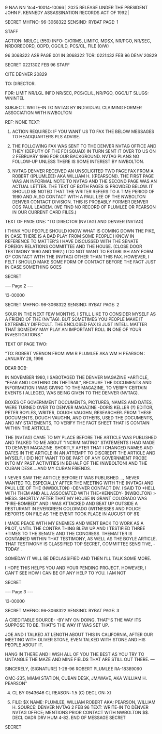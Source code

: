 9 NAA NN
‘ito4~10014-10066 | 2025 RELEASE UNDER THE PRESIDENT JOHN F. KENNEDY ASSASSINATION RECORDS ACT OF 1992 |

SECRET
MHFNO: 96-3068322 SENSIND: RYBAT PAGE: 1

STAFF

ACTION: NR/LGL (550) INFO: C/ORMS, LIMITO, MDSX, NR/PGO, NR/SEC,
NRDORECORD, ODPD, OGC/LD, PCS/CL, FILE (0/W)

96 3068322 ASR PAGE 001 IN 3068322
TOR: 0221432 FEB 96 DENV 20829

SECRET 022130Z FEB 96 STAFF

CITE DENVER 20829

TO: DIRECTOR.

FOR: LIMIT NR/LGL INFO NR/SEC, PCS/CL/L, NR/PGO, OGC/LIT
SLUGS: WNINTEL

SUBJECT: WRITE-IN TO NVTAG BY INDIVIDUAL CLAIMING FORMER
ASSOCIATION WITH NWBOLTON

REF: NONE
TEXT:

1. ACTION REQUIRED: IF YOU WANT US TO FAX THE BELOW
MESSAGES TO HEADQUARTERS PLS ADVISE.

2. THE FOLLOWING FAX WAS SENT TO THE DENVER NVTAG OFFICE
AND THEY (DEPUTY OF THE FCI SQUAD) IN TURN SENT IT OVER TO US ON
2 FEBRUARY 1996 FOR OUR BACKGROUND. NVTAG PLANS NO FOLLOW-UP
UNLESS THERE IS SOME INTEREST BY NWBOLTON.

3. NVTAG DENVER RECEIVED AN UNSOLICITED TWO PAGE FAX FROM A
ROBERT ((PLUMLEE)) AKA WILLIAM H. ((PEARSON)). THE FIRST PAGE
WAS AN INFORMAL NOTE TO NVTAG AND THE SECOND PAGE WAS AN ACTUAL
LETTER. THE TEXT OF BOTH PAGES IS PROVIDED BELOW. IT SHOULD BE
NOTED THAT THE WRITER REFERS TO A TIME PERIOD OF 1980 AND ALSO
CONTACT WITH A PAUL LEE OF THE NWBOLTON DENVER CONTACT
DIVISION. THIS IS PROBABLY FORMER DENVER COS PAUL LEADEM. (WE
FIND NO RECORD OF PLUMLEE OR PEARSON IN OUR CURRENT CARD FILES.)

TEXT OF PAGE ONE:
"TO DIRECTOR (NVTAG) AND DENVER (NVTAG)

I THINK YOU PEOPLE SHOULD KNOW WHAT IS COMING DOWN THE
PIKE, IN CASE THERE IS A BAD PLAY FROM SOME PEOPLE I KNOW IN
REFERENCE TO MATTER'S I HAVE DISCUSSED WITH THE SENATE FOREIGN
RELATIONS COMMITTEE AND THE HOUSE. (CLOSE DOOR TESTIMONY 1990
AND 1992.) I DO NOT WANT TO ESTABLISH ANY FORM OF CONTACT WITH
THE (NVTAG) OTHER THAN THIS FAX. HOWEVER, I FELT I SHOULD MAKE
SOME FORM OF CONTACT BEFORE THE FACT JUST IN CASE SOMETHING GOES

SECRET

--- Page 2 ---

13-00000

SECRET
MHFNO: 96-3068322 SENSIND: RYBAT PAGE: 2

SOUR IN THE NEXT FEW MONTHS. I STILL LIKE TO CONSIDER MYSELF AS
A FRIEND OF THE (NVTAG). BUT SOMETIMES YOU PEOPLE MAKE IT
EXTREMELY DIFFICULT. THE ENCLOSED FAX IS JUST INTELL MATTER
THAT SOMEDAY MAY PLAY AN IMPORTANT ROLL IN ONE OF YOUR
INVESTIGATIONS."

TEXT OF PAGE TWO:

"TO: ROBERT VERNON
FROM WM R PLUMLEE AKA WM H PEARSON : JANUARY 28, 1996

DEAR BOB:

IN NOVEMBER 1980, I SABOTAGED THE DENVER MAGAZINE
*ARTICLE, “FEAR AND LOATHING ON THE<ASSASSINATION>TRAIL", BECAUSE
THE DOCUMENTS AND INFORMATION I WAS GIVING TO THE MAGAZINE, TO
VERIFY CERTAIN EVENTS I ALLEGED, WAS BEING GIVEN TO THE DENVER
(NVTAG).

BOXES OF GOVERNMENT DOCUMENTS, PICTURES, NAMES AND
DATES, WERE TURNED OVER TO DENVER MAGAZINE -DORIS KELLER (?)
EDITOR, PETER BOYLES, WRITER, DOUGH VAUGHN, RESEARCHER. FROM
THESE DOCUMENTS, DOUGH VAUGHN, AND OTHERS, USED THE DOCUMENTS,
AND MY STATEMENTS, TO VERIFY THE FACT SHEET THAT IS CONTAIN
WITHIN THE ARTICLE.

THE (NVTAG) CAME TO MY PLACE BEFORE THE ARTICLE WAS
PUBLISHED AND TALKED TO ME ABOUT "INCRIMINATING" STATEMENTS I
HAD MADE TO DENVER MAGAZINE. SHORTLY AFTER THAT I CHANGED NAMES
AND DATES IN THE ARTICLE IN AN ATTEMPT TO DISCREDIT THE ARTICLE
AND MYSELF. I DID NOT WANT TO BE PART OF ANY GOVERNMENT PROBE
INTO MY PAST ACTIVITIES IN BEHALF OF THE (NWBOLTON) AND THE
CUBAN DESK....AND MY CUBAN FRIENDS.

I NEVER SAW THE ARTICLE BEFORE IT WAS PUBLISHED....,
NEVER WANTED TO, ESPECIALLY AFTER THE MEETING WITH THE (NVTAG)
AND PAUL LEE OF THE (NWBOLTON) -DENVER CONTACT DIV. I SAID TO
*HELL WITH THEM AND ALL ASSOCIATED WITH THE<KENNEDY- (NWBOLTON) >
MESS. SHORTLY AFTER THAT MY HOUSE IN GRANT COLORADO WAS
"FIRE-BOMBED" AND I WAS ATTACKED AND BEAT UP OUTSIDE A RESTURANT
IN EVERGREEN COLORADO (WITNESSES AND POLICE REPORTS ON FILE AS
THE EVENT TOOK PLACE IN AUGUST OF 81)

I MADE PEACE WITH MY ENEMIES AND WENT BACK TO WORK AS A
PILOT, UNTIL THE CONTRA THING BLEW UP AND I TESTIFIED THREE
*TIMES TO THE SENATE AND THE CONGRESS. THE<KENNEDY>MATTER IS
CONTAINED WITHIN THAT TESTIMONY, AS WELL AS THE BOYLE ARTICLE.
THAT TESTIMONY IS CLASSIFIED TOP SECRET, COMMITTEE SENSITIVE, -
TODAY .

SOMEDAY IT WILL BE DECLASSIFIED AND THEN I'LL TALK SOME
MORE.

I HOPE THIS HELPS YOU AND YOUR PENDING PROJECT.
HOWEVER, I CAN'T SEE HOW I CAN BE OF ANY HELP TO YOU. I AM NOT

SECRET

--- Page 3 ---

13-00000

SECRET
MHFNO: 96-3068322 SENSIND: RYBAT PAGE: 3

A CREDITABLE SOURCE- -BY MY ON DOING. THAT‘’S THE WAY ITS SUPPOSE
TO BE. THAT’S THE WAY IT WAS SET UP.

JOE AND I TALKED AT LENGTH ABOUT THIS IN CALIFORNIA,
AFTER OUR MEETING WITH OLIVER STONE, EVEN TALKED WITH STONE AND
HIS PEOPLE ABOUT IT.

HANG IN THERE AND I WISH ALL OF YOU THE BEST AS YOU TRY
TO UNTANGLE THE MAZE AND MINE FIELDS THAT ARE STILL OUT THERE. —

SINCERELY,
(SIGNATURE) 1-28-96
ROBERT PLUMLEE
RA-18389060

OMC-235, MIAMI STATION,
CUBAN DESK, JM/WAVE, AKA
WILLIAM H. PEARSON"

4. CL BY 0543646 CL REASON: 1.5 (C) DECL ON: Xl

5. FILE: $X NAME: PLUMLEE, WILLIAM ROBERT AKA:
PEARSON, WILLIAM H. SOURCE: DENVER NVTAG 2 FEB 96 TEXT:
WRITE-IN TO DENVER NVTAG OFFICE; MENTIONS PRIOR CONTACT WITH
NWBOLTON $$. DECL OADR DRV HUM 4-82.
END OF MESSAGE SECRET

SECRET
